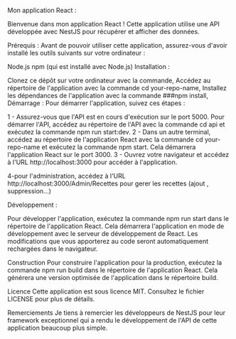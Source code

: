 Mon application React : 

Bienvenue dans mon application React ! Cette application utilise une API développée avec NestJS pour récupérer et afficher des données.

Prérequis :
Avant de pouvoir utiliser cette application, assurez-vous d'avoir installé les outils suivants sur votre ordinateur :

 Node.js
 npm (qui est installé avec Node.js)
 Installation : 
 
Clonez ce dépôt sur votre ordinateur avec la commande,
Accédez au répertoire de l'application avec la commande cd your-repo-name,
Installez les dépendances de l'application avec la commande ###npm install,
Démarrage :
Pour démarrer l'application, suivez ces étapes :

1 - Assurez-vous que l'API est en cours d'exécution sur le port 5000. Pour démarrer l'API, accédez au répertoire de l'API avec la commande cd api et exécutez la commande npm run start:dev.
2 - Dans un autre terminal, accédez au répertoire de l'application React avec la commande cd your-repo-name et exécutez la commande npm start. Cela démarrera l'application React sur le port 3000.
3 - Ouvrez votre navigateur et accédez à l'URL http://localhost:3000 pour accéder à l'application.

4-pour l'administration, accédez à l'URL http://localhost:3000/Admin/Recettes pour gerer les recettes (ajout , suppression...)

Développement : 

Pour développer l'application, exécutez la commande npm run start dans le répertoire de l'application React. Cela démarrera l'application en mode de développement avec le serveur de développement de React. Les modifications que vous apporterez au code seront automatiquement rechargées dans le navigateur.

Construction
Pour construire l'application pour la production, exécutez la commande npm run build dans le répertoire de l'application React. Cela générera une version optimisée de l'application dans le répertoire build.

Licence
Cette application est sous licence MIT. Consultez le fichier LICENSE pour plus de détails.

Remerciements
Je tiens à remercier les développeurs de NestJS pour leur framework exceptionnel qui a rendu le développement de l'API de cette application beaucoup plus simple.
